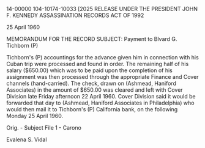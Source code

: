 14-00000
104-10174-10033 [2025 RELEASE UNDER THE PRESIDENT JOHN F. KENNEDY ASSASSINATION RECORDS ACT OF 1992

25 April 1960

MEMORANDUM FOR THE RECORD
SUBJECT: Payment to Blvard G. Tichborn (P)

Tichborn's (P) accountings for the advance given him in connection with his Cuban trip were processed and found in order.
The remaining half of his salary ($650.00) which was to be paid upon the completion of his assignment was then processed through the appropriate Finance and Cover channels (hand-carried).
The check, drawn on (Ashmead, Haniford Associates) in the amount of $650.00 was cleared and left with Cover Division late Friday afternoon 22 April 1960. Cover Division said it would be forwarded that day to (Ashmead, Haniford Associates in Philadelphia) who would then mail it to Tichborn's (P) California bank, on the following Monday 25 April 1960.

Orig. - Subject File
1 - Carono

Evalena S. Vidal
